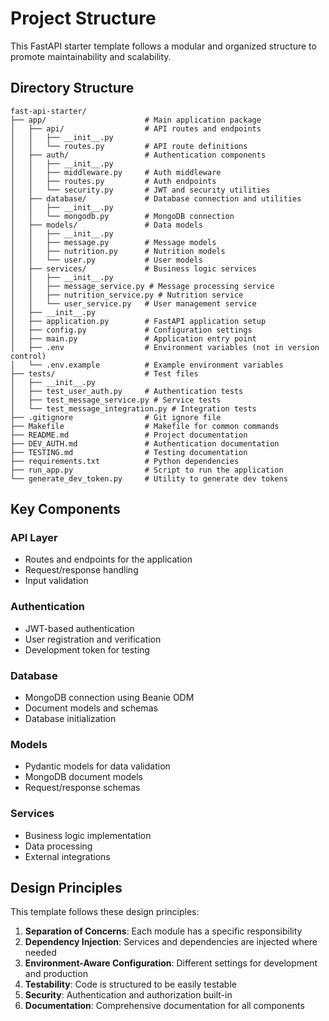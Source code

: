 # Project Structure

This FastAPI starter template follows a modular and organized structure to promote maintainability and scalability.

## Directory Structure

```
fast-api-starter/
├── app/                      # Main application package
│   ├── api/                  # API routes and endpoints
│   │   ├── __init__.py
│   │   └── routes.py         # API route definitions
│   ├── auth/                 # Authentication components
│   │   ├── __init__.py
│   │   ├── middleware.py     # Auth middleware
│   │   ├── routes.py         # Auth endpoints
│   │   └── security.py       # JWT and security utilities
│   ├── database/             # Database connection and utilities
│   │   ├── __init__.py
│   │   └── mongodb.py        # MongoDB connection
│   ├── models/               # Data models
│   │   ├── __init__.py
│   │   ├── message.py        # Message models
│   │   ├── nutrition.py      # Nutrition models
│   │   └── user.py           # User models
│   ├── services/             # Business logic services
│   │   ├── __init__.py
│   │   ├── message_service.py # Message processing service
│   │   ├── nutrition_service.py # Nutrition service
│   │   └── user_service.py   # User management service
│   ├── __init__.py
│   ├── application.py        # FastAPI application setup
│   ├── config.py             # Configuration settings
│   ├── main.py               # Application entry point
│   ├── .env                  # Environment variables (not in version control)
│   └── .env.example          # Example environment variables
├── tests/                    # Test files
│   ├── __init__.py
│   ├── test_user_auth.py     # Authentication tests
│   ├── test_message_service.py # Service tests
│   └── test_message_integration.py # Integration tests
├── .gitignore                # Git ignore file
├── Makefile                  # Makefile for common commands
├── README.md                 # Project documentation
├── DEV_AUTH.md               # Authentication documentation
├── TESTING.md                # Testing documentation
├── requirements.txt          # Python dependencies
├── run_app.py                # Script to run the application
└── generate_dev_token.py     # Utility to generate dev tokens
```

## Key Components

### API Layer
- Routes and endpoints for the application
- Request/response handling
- Input validation

### Authentication
- JWT-based authentication
- User registration and verification
- Development token for testing

### Database
- MongoDB connection using Beanie ODM
- Document models and schemas
- Database initialization

### Models
- Pydantic models for data validation
- MongoDB document models
- Request/response schemas

### Services
- Business logic implementation
- Data processing
- External integrations

## Design Principles

This template follows these design principles:

1. **Separation of Concerns**: Each module has a specific responsibility
2. **Dependency Injection**: Services and dependencies are injected where needed
3. **Environment-Aware Configuration**: Different settings for development and production
4. **Testability**: Code is structured to be easily testable
5. **Security**: Authentication and authorization built-in
6. **Documentation**: Comprehensive documentation for all components

